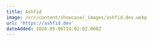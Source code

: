 ```yaml
---
title: Ashfid
image: /src/content/showcase/_images/ashfid.dev.webp
url: 'https://ashfid.dev'
dateAdded: 2024-05-06T14:02:02.000Z
---
```


